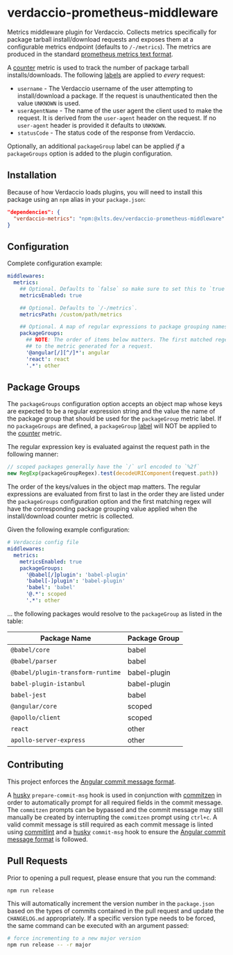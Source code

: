 # verdaccio-prometheus-middleware
Metrics middleware plugin for Verdaccio. Collects metrics specifically for package tarball install/download requests and
exposes them at a configurable metrics endpoint (defaults to `/-/metrics`). The metrics are produced in the standard
[prometheus metrics text format](https://prometheus.io/docs/instrumenting/exposition_formats/#text-format-example).

A [counter](https://prometheus.io/docs/concepts/metric_types/#counter) metric is used to track the number of package
tarball installs/downloads. The following [labels](https://prometheus.io/docs/practices/naming/#labels) are applied to
_every_ request:
- `username` - The Verdaccio username of the user attempting to install/download a package. If the request is
  unauthenticated then the value `UNKNOWN` is used.
- `userAgentName` - The name of the user agent the client used to make the request. It is derived from the `user-agent`
  header on the request. If no `user-agent` header is provided it defaults to `UNKNOWN`.
- `statusCode` - The status code of the response from Verdaccio.

Optionally, an additional `packageGroup` label can be applied *if* a `packageGroups` option is added to the plugin
configuration.

## Installation
Because of how Verdaccio loads plugins, you will need to install this package using an `npm` alias in your `package.json`:
```json
"dependencies": {
  "verdaccio-metrics": "npm:@xlts.dev/verdaccio-prometheus-middleware"
}
```

## Configuration
Complete configuration example:
```yaml
middlewares:
  metrics:
    ## Optional. Defaults to `false` so make sure to set this to `true` if you want to collect metrics.
    metricsEnabled: true

    ## Optional. Defaults to `/-/metrics`.
    metricsPath: /custom/path/metrics

    ## Optional. A map of regular expressions to package grouping names.
    packageGroups:
      ## NOTE: The order of items below matters. The first matched regex is the package grouping that will be applied
      ## to the metric generated for a request.
      '@angular[/][^/]*': angular
      'react': react
      '.*': other
```

## Package Groups
The `packageGroups` configuration option accepts an object map whose keys are expected to be a regular expression string
and the value the name of the package group that should be used for the `packageGroup` metric label. If no
`packageGroups` are defined, a `packageGroup` [label](https://prometheus.io/docs/practices/naming/#labels) will NOT be
applied to the [counter](https://prometheus.io/docs/concepts/metric_types/#counter) metric.

The regular expression key is evaluated against the request path in the following manner:
```javascript
// scoped packages generally have the `/` url encoded to `%2f`
new RegExp(packageGroupRegex).test(decodeURIComponent(request.path))
```

The order of the keys/values in the object map matters. The regular expressions are evaluated from first to last in the
order they are listed under the `packageGroups` configuration option and the first matching regex will have the
corresponding package grouping value applied when the install/download counter metric is collected.

Given the following example configuration:
```yaml
# Verdaccio config file
middlewares:
  metrics:
    metricsEnabled: true
    packageGroups:
      '@babel[/]plugin': 'babel-plugin'
      'babel[-]plugin': 'babel-plugin'
      'babel': 'babel'
      '@.*': scoped
      '.*': other
```
... the following packages would resolve to the `packageGroup` as listed in the table:

| Package Name                      | Package Group |
|-----------------------------------|---------------|
| `@babel/core`                     | babel         |
| `@babel/parser`                   | babel         |
| `@babel/plugin-transform-runtime` | babel-plugin  |
| `babel-plugin-istanbul`           | babel-plugin  |
| `babel-jest`                      | babel         |
| `@angular/core`                   | scoped        |
| `@apollo/client`                  | scoped        |
| `react`                           | other         |
| `apollo-server-express`           | other         |


## Contributing
This project enforces the [Angular commit message format](https://github.com/angular/angular/blob/13.1.1/CONTRIBUTING.md#-commit-message-format).

A [husky](https://typicode.github.io/husky/#/) `prepare-commit-msg` hook is used in conjunction with
[commitzen](https://github.com/commitizen/cz-cli) in order to automatically prompt for all required fields in the
commit message. The `commitzen` prompts can be bypassed and the commit message may still manually be created by
interrupting the `commitzen` prompt using `ctrl+c`. A valid commit message is still required as each commit message
is linted using [commitlint](https://commitlint.js.org/#/) and a [husky](https://typicode.github.io/husky/#/)
`commit-msg` hook to ensure the [Angular commit message format](https://github.com/angular/angular/blob/13.1.1/CONTRIBUTING.md#-commit-message-format)
is followed.

## Pull Requests
Prior to opening a pull request, please ensure that you run the command:
```bash
npm run release
```
This will automatically increment the version number in the `package.json` based on the types of commits contained in
the pull request and update the `CHANGELOG.md` appropriately. If a specific version type needs to be forced, the same
command can be executed with an argument passed:
```bash
# force incrementing to a new major version
npm run release -- -r major
```
